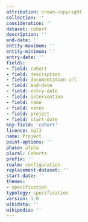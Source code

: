 ```yaml
---
attribution: crown-copyright
collection: ''
consideration: ''
dataset: cohort
description: ''
end-date: ''
entity-maximum: ''
entity-minimum: ''
entry-date: ''
fields:
- field: cohort
- field: description
- field: documentation-url
- field: end-date
- field: entry-date
- field: intervention
- field: name
- field: notes
- field: project
- field: start-date
key-field: 'cohort'
licence: ogl3
name: Project
paint-options: ''
phase: alpha
plural: Cohorts
prefix: ''
realm: configuration
replacement-dataset: ''
start-date: ''
themes:
- specification
typology: specification
version: 1.0
wikidata: ''
wikipedia: ''
---
```

